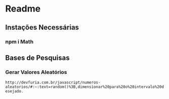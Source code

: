 # Readme
## Instações Necessárias
### npm i Math



## Bases de Pesquisas
### Gerar Valores Aleatórios
```http://devfuria.com.br/javascript/numeros-aleatorios/#:~:text=random()%3B,dimensionar%20para%20o%20intervalo%20desejado.```

